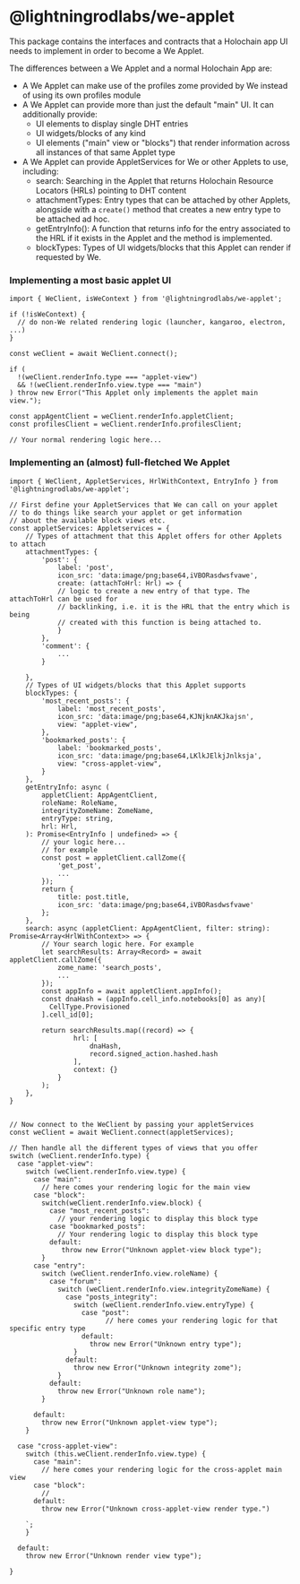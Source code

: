 # @lightningrodlabs/we-applet

This package contains the interfaces and contracts that a Holochain app UI needs to implement in order to become a We Applet.



The differences between a We Applet and a normal Holochain App are:

* A We Applet can make use of the profiles zome provided by We instead of using its own profiles module
* A We Applet can provide more than just the default "main" UI. It can additionally provide:
  * UI elements to display single DHT entries
  * UI widgets/blocks of any kind
  * UI elements ("main" view or "blocks") that render information across all instances of that same Applet type
* A We Applet can provide AppletServices for We or other Applets to use, including:
  * search: Searching in the Applet that returns Holochain Resource Locators (HRLs) pointing to DHT content
  * attachmentTypes: Entry types that can be attached by other Applets, alongside with a `create()` method that creates a new entry type to be attached ad hoc.
  * getEntryInfo(): A function that returns info for the entry associated to the HRL if it exists in the Applet and the method is implemented.
  * blockTypes: Types of UI widgets/blocks that this Applet can render if requested by We.



### Implementing a most basic applet UI

```typescript=
import { WeClient, isWeContext } from '@lightningrodlabs/we-applet';

if (!isWeContext) {
  // do non-We related rendering logic (launcher, kangaroo, electron, ...)
}

const weClient = await WeClient.connect();

if (
  !(weClient.renderInfo.type === "applet-view")
  && !(weClient.renderInfo.view.type === "main")
) throw new Error("This Applet only implements the applet main view.");

const appAgentClient = weClient.renderInfo.appletClient;
const profilesClient = weClient.renderInfo.profilesClient;

// Your normal rendering logic here...

```

### Implementing an (almost) full-fletched We Applet


```typescript=
import { WeClient, AppletServices, HrlWithContext, EntryInfo } from '@lightningrodlabs/we-applet';

// First define your AppletServices that We can call on your applet
// to do things like search your applet or get information
// about the available block views etc.
const appletServices: Appletservices = {
    // Types of attachment that this Applet offers for other Applets to attach
    attachmentTypes: {
        'post': {
            label: 'post',
            icon_src: 'data:image/png;base64,iVBORasdwsfvawe',
            create: (attachToHrl: Hrl) => {
            // logic to create a new entry of that type. The attachToHrl can be used for
            // backlinking, i.e. it is the HRL that the entry which is being
            // created with this function is being attached to.
            }
        },
        'comment': {
            ...
        }

    },
    // Types of UI widgets/blocks that this Applet supports
    blockTypes: {
        'most_recent_posts': {
            label: 'most_recent_posts',
            icon_src: 'data:image/png;base64,KJNjknAKJkajsn',
            view: "applet-view",
        },
        'bookmarked_posts': {
            label: 'bookmarked_posts',
            icon_src: 'data:image/png;base64,LKlkJElkjJnlksja',
            view: "cross-applet-view",
        }
    },
    getEntryInfo: async (
        appletClient: AppAgentClient,
        roleName: RoleName,
        integrityZomeName: ZomeName,
        entryType: string,
        hrl: Hrl,
    ): Promise<EntryInfo | undefined> => {
        // your logic here...
        // for example
        const post = appletClient.callZome({
            'get_post',
            ...
        });
        return {
            title: post.title,
            icon_src: 'data:image/png;base64,iVBORasdwsfvawe'
        };
    },
    search: async (appletClient: AppAgentClient, filter: string): Promise<Array<HrlWithContext>> => {
        // Your search logic here. For example
        let searchResults: Array<Record> = await appletClient.callZome({
            zome_name: 'search_posts',
            ...
        });
        const appInfo = await appletClient.appInfo();
        const dnaHash = (appInfo.cell_info.notebooks[0] as any)[
          CellType.Provisioned
        ].cell_id[0];

        return searchResults.map((record) => {
                hrl: [
                    dnaHash,
                    record.signed_action.hashed.hash
                ],
                context: {}
            }
        );
    },
}


// Now connect to the WeClient by passing your appletServices
const weClient = await WeClient.connect(appletServices);

// Then handle all the different types of views that you offer
switch (weClient.renderInfo.type) {
  case "applet-view":
    switch (weClient.renderInfo.view.type) {
      case "main":
        // here comes your rendering logic for the main view
      case "block":
        switch(weClient.renderInfo.view.block) {
          case "most_recent_posts":
            // your rendering logic to display this block type
          case "bookmarked_posts":
            // Your rendering logic to display this block type
          default:
             throw new Error("Unknown applet-view block type");
        }
      case "entry":
        switch (weClient.renderInfo.view.roleName) {
          case "forum":
            switch (weClient.renderInfo.view.integrityZomeName) {
              case "posts_integrity":
                switch (weClient.renderInfo.view.entryType) {
                  case "post":
                        // here comes your rendering logic for that specific entry type
                  default:
                    throw new Error("Unknown entry type");
                }
              default:
                throw new Error("Unknown integrity zome");
            }
          default:
            throw new Error("Unknown role name");
        }

      default:
        throw new Error("Unknown applet-view type");
    }

  case "cross-applet-view":
    switch (this.weClient.renderInfo.view.type) {
      case "main":
        // here comes your rendering logic for the cross-applet main view
      case "block":
        //
      default:
        throw new Error("Unknown cross-applet-view render type.")

    `;
    }

  default:
    throw new Error("Unknown render view type");

}


```




